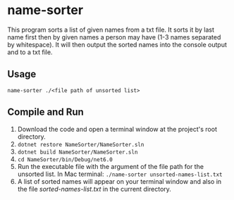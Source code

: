 # name-sorter
This program sorts a list of given names from a txt file. It sorts it by last name first then by given names a person may have (1-3 names separated by whitespace). It will then output the sorted names into the console output and to a txt file. 

## Usage 
`name-sorter ./<file path of unsorted list>`

## Compile and Run

1. Download the code and open a terminal window at the project's root directory. 
2. `dotnet restore NameSorter/NameSorter.sln`
3. `dotnet build NameSorter/NameSorter.sln` 
4. `cd NameSorter/bin/Debug/net6.0`
5. Run the executable file with the argument of the file path for the unsorted list.  In Mac terminal: `./name-sorter unsorted-names-list.txt`
6. A list of sorted names will appear on your terminal window and also in the file *sorted-names-list.txt* in the current directory.
